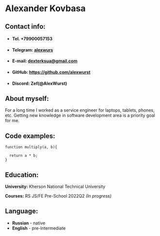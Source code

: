# **Alexander Kovbasa**
## **Contact info:**
 * #### **Tel.**  +79900057153
* #### **Telegram:** [alexwurs](https://t.me/alexwurs)
* #### **E-mail:** [dexterksua@gmail.com](dexterksua@gmail.com)
* #### **GitHub:** https://github.com/alexwurst
* #### **Discord:** Zef(@AlexWurst)
## **About myself:**
For a long time I worked as a service engineer for laptops, tablets, phones, etc.  Getting new knowledge in software development area is a priority goal for me.
## **Code examples:**
```
function multiply(a, b){

  return a * b;
}
```
## **Education:**
  **University:** Kherson National Technical University
  
  **Courses:** RS JS/FE Pre-School 2022Q2 *(In progress)*
## **Language:**
  * **Russian** - native
  * **English** - pre-Intermediate 